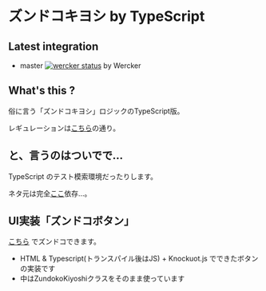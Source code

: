 # ズンドコキヨシ by TypeScript

## Latest integration

+ master [![wercker status](https://app.wercker.com/status/e666f7614ef93bab18a19c8cae05b6c5/s "wercker status")](https://app.wercker.com/project/bykey/e666f7614ef93bab18a19c8cae05b6c5) by Wercker

## What's this ?

俗に言う「ズンドコキヨシ」ロジックのTypeScript版。

レギュレーションは[こちら](http://qiita.com/shunsugai@github/items/971a15461de29563bf90#_reference-4b01091d00cac33d6d75)の通り。

## と、言うのはついでで…

TypeScript のテスト模索環境だったりします。

ネタ元は完全[ここ](http://blog.syati.info/post/typescript_coverage/)依存…。

## UI実装「ズンドコボタン」

[こちら](http://kazuhito-m.github.io/zundoko-kiyoshi-ts/) でズンドコできます。

+ HTML & Typescript(トランスパイル後はJS) + Knockuot.js でできたボタンの実装です
+ 中はZundokoKiyoshiクラスをそのまま使っています
